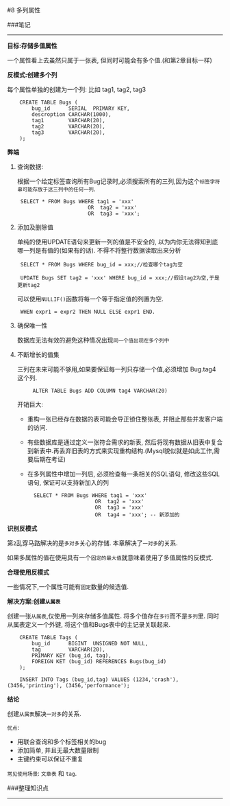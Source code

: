 #8 多列属性

###笔记

---

**目标:存储多值属性**

一个属性看上去虽然只属于一张表, 但同时可能会有多个值.(和第2章目标一样)

**反模式:创建多个列**

每个属性单独的创建为一个列: 比如 tag1, tag2, tag3

		CREATE TABLE Bugs (
			bug_id		SERIAL	PRIMARY KEY,
			descroption	CARCHAR(1000),
			tag1		VARCHAR(20),
			tag2		VARCHAR(20),
			tag3		VARCHAR(20),
		);

**弊端**

1. 查询数据:

	根据一个给定标签查询所有Bug记录时,必须搜索所有的三列,因为这个`标签字符串可能存放于这三列中的任何一列`.

		SELECT * FROM Bugs WHERE tag1 = 'xxx'
							  OR  tag2 = 'xxx'
							  OR  tag3 = 'xxx';

2. 添加及删除值

	单纯的使用UPDATE语句来更新一列的值是不安全的, 以为内你无法得知到底哪一列是有值的(如果有的话). 不得不将整行数据读取出来分析
		
		SELECT * FROM Bugs WHERE bug_id = xxx;//检查哪个tag为空
		
		UPDATE Bugs SET tag2 = 'xxx' WHERE bug_id = xxx;//假设tag2为空,于是更新tag2
		
	可以使用`NULLIF()`函数将每一个等于指定值的列置为空.
	
		WHEN expr1 = expr2 THEN NULL ELSE expr1 END.

3. 确保唯一性

	数据库无法有效的避免这种情况出现`同一个值出现在多个列中`
	
4. 不断增长的值集	

	三列在未来可能不够用,如果要保证每一列只存储一个值,必须增加 Bug.tag4 这个列.
	
			ALTER TABLE Bugs ADD COLUMN tag4 VARCHAR(20)
			
	开销巨大:
	* 重构一张已经存在数据的表可能会导正锁住整张表, 并阻止那些并发客户端的访问.
	* 有些数据库是通过定义一张符合需求的新表, 然后将现有数据从旧表中复合到新表中.再丢弃旧表的方式来实现重构结构.(Mysql貌似就是如此工作,需要后期在考证)
	* 在多列属性中增加一列后, 必须检查每一条相关的SQL语句, 修改这些SQL语句, 保证可以支持新加入的列
		
			SELECT * FROM Bugs WHERE tag1 = 'xxx'
							  	OR  tag2 = 'xxx'
							  	OR  tag3 = 'xxx'
							  	OR  tag4 = 'xxx'; -- 新添加的

**识别反模式**

第`2`乱穿马路解决的是`多对多`关心的存储. 本章解决了`一对多`的关系.
		
如果多属性的值在使用具有一个`固定的最大值`就意味着使用了多值属性的反模式.

**合理使用反模式**

一些情况下,一个属性可能有`固定`数量的候选值.

**解决方案:创建`从属表`**

创建一张`从属表`,仅使用一列来存储多值属性. 将多个值存在`多行`而不是`多列`里. 同时从属表定义一个外键, 将这个值和Bugs表中的主记录关联起来.

		CREATE TABLE Tags (
			bug_id		BIGINT	UNSIGNED NOT NULL,
			tag			VARCHAR(20),
			PRIMARY KEY (bug_id, tag),
			FOREIGN KET (bug_id) REFERENCES Bugs(bug_id)
		);
		
		INSERT INTO Tags (bug_id,tag) VALUES (1234,'crash'), (3456,'printing'), (3456,'performance');

**结论**

创建`从属表`解决`一对多`的关系.

`优点`:

* 用联合查询和多个标签相关的bug
* 添加简单, 并且无最大数量限制
* 主键约束可以保证不重复

`常见使用场景`: `文章表` 和 `tag`.


###整理知识点

---